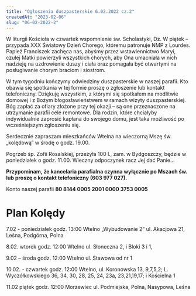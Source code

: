 ```yaml
---
title: "Ogłoszenia duszpasterskie 6.02.2022 cz.2"
createdAt: "2023-02-06"
slug: "06-02-2022-2"
---
```


W liturgii Kościoła w czwartek wspomnienie św. Scholastyki, Dz. W piątek – przypada XXX Światowy Dzień Chorego, któremu patronuje NMP z Lourdes. Papież Franciszek zachęca nas, abyśmy przez wstawiennictwo Maryi, czułej Matki powierzyli wszystkich chorych, aby Ona umacniała w nich nadzieję na uzdrowienie duszy i ciała oraz pomagała być otwartymi na posługiwanie chorym braciom i siostrom.

W tym tygodniu kończymy odwiedziny duszpasterskie w naszej parafii. Kto obawia się spotkania w tej formie proszę o zgłoszenie lub kontakt telefoniczny. Dziękuję wszystkim, z którymi się spotkałem na modlitwie domowej i z Bożym błogosławieństwem w ramach wizyty duszpasterskiej. Bóg zapłać za ofiary złożone przy tej okazji – są one przeznaczone na utrzymanie parafii cele remontowe. Dla rodzin, które chciałyby indywidualnie zaprosić kapłana do swojego domu, jest taka możliwość po wcześniejszym zgłoszeniu się.

Serdecznie zapraszam mieszkańców Wtelna na wieczorną Mszę św. „kolędową” w środę o godz. 19.00.

Pogrzeb śp. Zofii Rosalskiej, przeżyła 100 l., zam. w Bydgoszczy, będzie w poniedziałek o godz. 11.00. Wieczny odpoczynek racz Jej dać Panie...

**Przypominam, że kancelaria parafialna czynna wyłącznie po Mszach św. lub proszę o kontakt telefoniczny (603 977 027).**

Konto naszej parafii **80 8144 0005 2001 0000 3753 0005**

# Plan Kolędy

7.02 - poniedziałek godz. 13:00 Wtelno „Wybudowanie 2” ul. Akacjowa 21, Leśna, Podgórna, Polna

8.02. wtorek godz. 12:00 Wtelno ul. Słoneczna 2, i Bloki 3 i 1,

9.02 – środa godz. 12:00 Wtelno ul. Stawowa od nr 1

10.02. - czwartek godz. 12:00 Wtelno, ul. Koronowska 13, 9,7,5,2; L. Wyczółkowskiego 36, 34, 30, 28, 25, 24, 23a, 23,21,19,17; i Kościelna 1

11.02 piątek godz. 12:00 Morzewiec ul. Podmiejska, Polna, Nasypowa, Leśna

